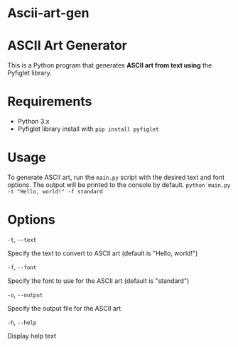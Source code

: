 # Ascii-art-gen
# ASCII Art Generator

This is a Python program that generates **ASCII art from text using** the Pyfiglet library.


# Requirements
-   Python 3.x
-   Pyfiglet library install with `pip install pyfiglet`

#  Usage
To generate ASCII art, run the `main.py` script with the desired text and font options. The output will be printed to the console by default.
`python main.py -t "Hello, world!" -f standard`

# Options

`-t`, `--text`

Specify the text to convert to ASCII art (default is "Hello, world!")

`-f`, `--font`

Specify the font to use for the ASCII art (default is "standard")

`-o`, `--output`

Specify the output file for the ASCII art

`-h`, `--help`

Display help text

